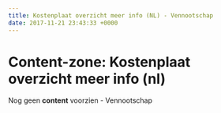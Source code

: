 ```yaml
---
title: Kostenplaat overzicht meer info (NL) - Vennootschap
date: 2017-11-21 23:43:33 +0000
---
```

# Content-zone: Kostenplaat overzicht meer info (nl)

Nog geen **content** voorzien - Vennootschap
